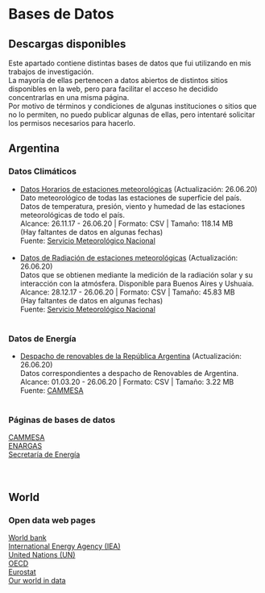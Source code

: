 # Bases de Datos

## Descargas disponibles
Este apartado contiene distintas bases de datos que fui utilizando en mis trabajos de investigación. <br>
La mayoría de ellas pertenecen a datos abiertos de distintos sitios disponibles en la web, pero para facilitar el acceso he decidido concentrarlas en una misma página.<br> 
Por motivo de términos y condiciones de algunas instituciones o sitios que no lo permiten, no puedo publicar algunas de ellas, pero intentaré solicitar los permisos necesarios para hacerlo.


## Argentina
### Datos Climáticos
* [Datos Horarios de estaciones meteorológicas](https://ln2.sync.com/dl/ddfba6610/k7ie3efh-947cq94y-ucyvmxsp-pd77gfuc)  (Actualización: 26.06.20) <br>
Dato meteorológico de todas las estaciones de superficie del país. <br>
Datos de temperatura, presión, viento y humedad de las estaciones meteorológicas de todo el país. <br>
Alcance: 26.11.17 - 26.06.20 | Formato: CSV | Tamaño: 118.14 MB <br>
(Hay faltantes de datos en algunas fechas) <br>
Fuente: [Servicio Meteorológico Nacional](https://www.smn.gob.ar/descarga-de-datos)
<br><br>
* [Datos de Radiación de estaciones meteorológicas](https://ln2.sync.com/dl/4819064e0/rgdzp3r3-cvs69ad7-vphwxr7m-en9mgkt2) (Actualización: 26.06.20) <br>
Datos que se obtienen mediante la medición de la radiación solar y su interacción con la atmósfera.
Disponible para Buenos Aires y Ushuaia. <br>
Alcance: 28.12.17 - 26.06.20 | Formato: CSV | Tamaño: 45.83 MB <br>
(Hay faltantes de datos en algunas fechas) <br>
Fuente: [Servicio Meteorológico Nacional](https://www.smn.gob.ar/descarga-de-datos)
<br><br>

### Datos de Energía
* [Despacho de renovables de la República Argentina](https://ln2.sync.com/dl/7d32d30b0/8c334z5v-8ae4534s-weden6a5-wk2474yd) (Actualización: 26.06.20) <br>
Datos correspondientes a despacho de Renovables de Argentina. <br>
Alcance: 01.03.20 - 26.06.20 | Formato: CSV | Tamaño: 3.22 MB <br>
Fuente: [CAMMESA](https://despachorenovables.cammesa.com/renovables/)
<br><br>

### Páginas de bases de datos
[CAMMESA](https://portalweb.cammesa.com/memnet1/Pages/descargas.aspx)<br>
[ENARGAS](https://www.enargas.gob.ar/secciones/transporte-y-distribucion/datos-operativos-sec.php?sec=3)<br>
[Secretaría de Energía](http://datos.minem.gob.ar/)<br>
<br><br>

## World

### Open data web pages
[World bank](https://data.worldbank.org/)<br>
[International Energy Agency (IEA)](https://www.iea.org/data-and-statistics?country=WORLD&fuel=Energy%20supply&indicator=Total%20primary%20energy%20supply%20(TPES)%20by%20source)<br>
[United Nations (UN)](https://data.un.org/)<br>
[OECD](https://www.oecd-ilibrary.org/economics/data/oecd-stat/data-warehouse_data-00900-en)<br>
[Eurostat](https://ec.europa.eu/eurostat/web/energy/data/database)<br>
[Our world in data](https://ourworldindata.org)<br>
